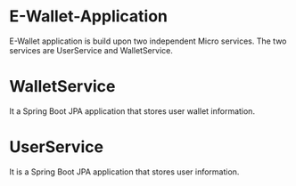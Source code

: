 # E-Wallet-Application
E-Wallet application is build upon two independent Micro services. The two services are UserService and WalletService.

# WalletService
It a Spring Boot JPA application that stores user wallet information.

# UserService
It is a Spring Boot JPA application that stores user information.
